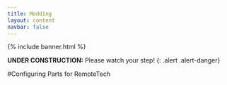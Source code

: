 ```yaml
---
title: Modding
layout: content
navbar: false
---
```


{% include banner.html %}

**UNDER CONSTRUCTION:** Please watch your step!
{: .alert .alert-danger}

#Configuring Parts for RemoteTech
